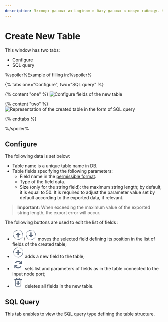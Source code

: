 ```yaml
---
description: Экспорт данных из Loginom в базу данных в новую таблицу. Настройки.
---
```

# Create New Table

This window has two tabs:
* Configure
* SQL query

%spoiler%Example of filling in:%spoiler%

{% tabs one="Configure", two="SQL query" %}

{% content "one" %}
![Configure fields of the new table](./new-table-design-1.png)

{% content "two" %}
![Representation of the created table in the form of SQL query](./new-table-design-2.png)

{% endtabs %}

%/spoiler%

## Configure

The following data is set below:
* Table name is a unique table name in DB.
* Table fields specifying the following parameters:
   * Field name in the [permissible format](./../../../data/datasetfieldfeatures.md).
   * Type of the field data.
   * Size (only for the string field): the maximum string length; by default, it is equal to 50. It is required to adjust the parameter value set by default according to the exported data, if relevant.

> **Important:** When exceeding the maximum value of the exported string length, the export error will occur.

The following buttons are used to edit the list of fields :
* ![](./../../../images/icons/common/toolbar-controls/moveup_default.svg)/![](./../../../images/icons/common/toolbar-controls/movedown_default.svg) moves the selected field defining its position in the list of fields of the created table;
* ![](./../../../images/icons/common/toolbar-controls/plus_default.svg) adds a new field to the table;
* ![](./../../../images/icons/common/toolbar-controls/autosync_default.svg) sets list and parameters of fields as in the table connected to the input node port;
* ![](./../../../images/icons/common/toolbar-controls/delete-all_default.svg) deletes all fields in the new table.

## SQL Query

This tab enables to view the SQL query type defining the table structure. <br>